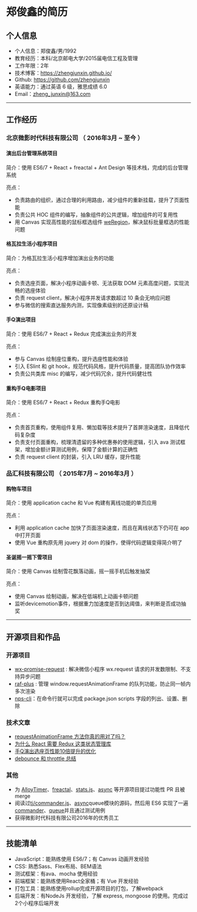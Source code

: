 # 郑俊鑫的简历

## 个人信息

* 个人信息：郑俊鑫/男/1992
* 教育经历：本科/北京邮电大学/2015届电信工程及管理
* 工作年限：2年
* 技术博客：https://zhengjunxin.github.io/
* Github: https://github.com/zhengjunxin
* 英语能力：通过英语 6 级，雅思成绩 6.0
* Email：zheng_junxin@163.com

---

## 工作经历

### 北京微影时代科技有限公司 （ 2016年3月 ~ 至今 ）

#### 演出后台管理系统项目
简介：使用 ES6/7 + React + freactal + Ant Design  等技术栈，完成的后台管理系统

亮点：
* 负责路由的组织，通过合理的利用路由，减少组件的重新挂载，提升了页面性能
* 负责公共 HOC 组件的编写，抽象组件的公共逻辑，增加组件的可复用性
* 用 Canvas 实现高性能的鼠标框选组件 [weRegion](https://github.com/weiying-shenzhen/weRegion)，解决鼠标批量框选的性能问题

#### 格瓦拉生活小程序项目
简介：为格瓦拉生活小程序增加演出业务的功能

亮点：
* 负责选座页面，解决小程序动画卡顿、无法获取 DOM 元素高度问题，实现流畅的选座体验
* 负责 request client，解决小程序并发请求数超过 10 条会无响应问题
* 参与微信的搜索直达服务内测，实现像素级别的还原设计稿

#### 手Q演出项目
简介：使用 ES6/7 + React + Redux 完成演出业务的开发

亮点：
* 参与 Canvas 绘制座位重构，提升选座性能和体验
* 引入 ESlint 和 git hook，规范代码风格，提升代码质量，提高团队协作效率
* 负责公共类库 misc 的编写，减少代码冗余，提升代码健壮性

#### 重构手Q电影项目
简介：使用 ES6/7 + React + Redux 重构手Q电影

亮点：
* 负责首页重构，使用组件复用、懒加载等技术提升了首屏渲染速度，且降低代码复杂度
* 负责支付页面重构，梳理清遗留的多种优惠券的使用逻辑，引入 ava 测试框架，增加金额计算测试用例，保障了金额计算的正确性
* 负责 request client 的封装，引入 LRU 缓存，提升性能
 
### 品汇科技有限公司 （ 2015年7月 ~ 2016年3月 ）

#### 购物车项目 
简介：使用 application cache 和 Vue 构建有离线功能的单页应用

亮点：
* 利用 application cache 加快了页面渲染速度，而且在离线状态下仍可在 app 中打开页面
* 使用 Vue 重构原先用 jquery 对 dom 的操作，使得代码逻辑变得简介明了

#### 圣诞摇一摇下雪项目
简介：使用 Canvas 绘制雪花飘落动画，摇一摇手机后触发抽奖

亮点：
* 使用 Canvas 绘制动画，解决在低端机上动画卡顿问题
* 监听devicemotion事件，根据重力加速度是否到达阈值，来判断是否成功抽奖

---

## 开源项目和作品
### 开源项目
 * [wx-promise-request](https://github.com/zhengjunxin/wx-promise-request) : 解决微信小程序 wx.request 请求的并发数限制、不支持异步问题
 * [raf-plus](https://github.com/weiying-shenzhen/raf-plus) : 管理 window.requestAnimationFrame 的队列功能，防止同一帧内多次渲染
 * [nps-cli](https://github.com/zhengjunxin/nps-cli)：在命令行就可以完成 package.json scripts 字段的列出、设置、删除

### 技术文章
* [requestAnimationFrame 方法你真的用对了吗？](https://segmentfault.com/a/1190000010229232)
* [为什么 React 需要 Redux 这类状态管理库](https://zhengjunxin.github.io/2017/06/22/why-need-state-management/)
* [手Q演出选座页性能10倍提升的优化](https://zhengjunxin.github.io/2017/01/02/canvas-seat/)
* [debounce 和 throttle 总结](https://zhengjunxin.github.io/2017/03/17/debounce-and-throttle/)

### 其他
* 为 [AlloyTimer](https://github.com/AlloyTeam/AlloyTimer)、[freactal](https://github.com/FormidableLabs/freactal)、[stats.js](https://github.com/mrdoob/stats.js)、[async](https://github.com/caolan/async) 等开源项目提过功能性 PR 且被 merge
* 阅读过[tj/commander.js](https://github.com/tj/commander.js)、[async](https://github.com/caolan/async)queue模块的源码，然后用 ES6 实现了一遍[commander](https://github.com/zhengjunxin/commander)、[queue](https://github.com/zhengjunxin/queue)并且通过测试用例
* 获得微影时代科技有限公司2016年的优秀员工

---
## 技能清单
* JavaScript：能熟练使用 ES6/7；有 Canvas 动画开发经验
* CSS: 熟悉Sass、Flex布局、BEM语法
* 测试框架：有ava、mocha 使用经验
* 前端框架：能熟练使用React全家桶；有 Vue 开发经验
* 打包工具：能熟练使用rollup完成开源项目的打包，了解webpack
* 后端开发：有NodeJs 开发经验，了解 express, mongoose 的使用。完成过2个小程序后端开发
